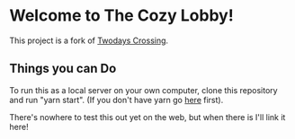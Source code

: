 # Welcome to The Cozy Lobby!

This project is a fork of [Twodays Crossing](https://github.com/earthstar-project/twodays-crossing).

## Things you can Do

To run this as a local server on your own computer, clone this repository and run "yarn start". (If you don't have yarn go [here](https://classic.yarnpkg.com/en/docs/install/) first).

There's nowhere to test this out yet on the web, but when there is I'll link it here!
